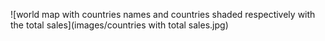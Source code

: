 ![world map with countries names and countries shaded respectively with the total sales](images/countries with total sales.jpg)
